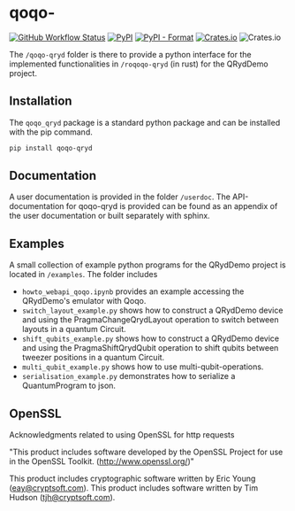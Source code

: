 # qoqo-

[![GitHub Workflow Status](https://github.com/HQSquantumsimulations/qoqo_qryd/workflows/ci_tests/badge.svg)](https://github.com/HQSquantumsimulations/qoqo-qryd/actions)
[![PyPI](https://img.shields.io/pypi/v/qoqo-qryd)](https://pypi.org/project/qoqo-qryd/)
[![PyPI - Format](https://img.shields.io/pypi/format/qoqo-qryd)](https://pypi.org/project/qoqo-qryd/)
[![Crates.io](https://img.shields.io/crates/v/qoqo-qryd)](https://crates.io/crates/qoqo-qryd)
![Crates.io](https://img.shields.io/crates/l/qoqo-qryd)

The `/qoqo-qryd` folder is there to provide a python interface for the implemented functionalities in `/roqoqo-qryd` (in rust) for the QRydDemo project.

## Installation

The `qoqo_qryd` package is a standard python package and can be installed with the pip command.

```bash
pip install qoqo-qryd
```

## Documentation

A user documentation is provided in the folder `/userdoc`.
The API-documentation for qoqo-qryd is provided can be found as an appendix of the user documentation or built separately with sphinx.

## Examples

A small collection of example python programs for the QRydDemo project is located in `/examples`. The folder includes

* `howto_webapi_qoqo.ipynb` provides an example accessing the QRydDemo's emulator with Qoqo.
* `switch_layout_example.py` shows how to construct a QRydDemo device and using the PragmaChangeQrydLayout operation to switch between layouts in a quantum Circuit.
* `shift_qubits_example.py` shows how to construct a QRydDemo device and using the PragmaShiftQrydQubit operation to shift qubits between tweezer positions in a quantum Circuit.
* `multi_qubit_example.py` shows how to use multi-qubit-operations.
* `serialisation_example.py` demonstrates how to serialize a QuantumProgram to json.

## OpenSSL

Acknowledgments related to using OpenSSL for http requests

"This product includes software developed by the OpenSSL Project
for use in the OpenSSL Toolkit. (http://www.openssl.org/)"

This product includes cryptographic software written by Eric Young
(eay@cryptsoft.com).  This product includes software written by Tim
Hudson (tjh@cryptsoft.com).